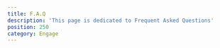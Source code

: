 ```yaml
---
title: F.A.Q
description: 'This page is dedicated to Frequent Asked Questions'
position: 250
category: Engage
---
```


